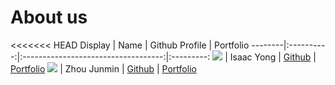 # About us

<<<<<<< HEAD
Display |    Name    |           Github Profile            | Portfolio 
--------|:----------:|:-----------------------------------:|:---------:
![](https://via.placeholder.com/100.png?text=Photo) | Isaac Yong | [Github](https://github.com/iscyng) | [Portfolio](docs/team/iscyng.md)
![](https://via.placeholder.com/100.png?text=Photo) | Zhou Junmin | [Github](https://github.com/Zhoujunmin) | [Portfolio](docs/team/zhoujunmin.md)

